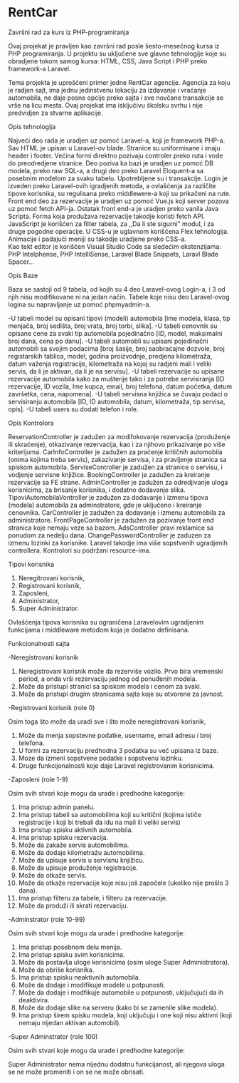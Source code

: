 # RentCar
 Završni rad za kurs iz PHP-programiranja

 Ovaj projekat je pravljen kao završni rad posle šesto-mesečnog kursa iz PHP programiranja. U projektu su uključene sve glavne tehnologije koje su obradjene tokom samog kursa: HTML, CSS, Java Script i PHP preko framework-a Laravel. 

 Tema projekta je uprošćeni primer jedne RentCar agencije. Agencija za koju je radjen sajt, ima jednu jedinstvenu lokaciju za izdavanje i vraćanje automobila, ne daje posne opcije preko sajta i sve novčane transakcije se vrše na licu mesta. Ovaj projekat ima isključivu školsku svrhu i nije predvidjen za stvarne aplikacije. 

Opis tehnologija

Najveći deo rada je uradjen uz pomoć Laravel-a, koji je framework PHP-a. Sav HTML je upisan u Laravel-ov blade. Stranice su uniformisane i imaju header i footer. Većina formi direktno pozivaju controler preko ruta i vode do preodredjene stranice. Deo poziva ka bazi je uradjen uz pomoć DB modela, preko raw SQL-a, a drugi deo preko Laravel Eloquent-a sa posebnim modelom za svaku tabelu. Upotrebljene su i transakcije. Login je izveden preko Laravel-ovih igradjenih metoda, a ovlašćenja za različite tipove korisnika, su regulisana preko middlewere-a koji su prikačeni na rute. 
Front end deo za rezervacije je uradjen uz pomoć Vue.js koji server pozova uz pomoć fetch API-ja. Ostatak front end-a je uradjen preko vanila Java Scripta. Forma koja produžava rezervacije takodje koristi fetch API. JavaScript je korišćen za filter tabela, za ,,Da li ste sigurni" modul, i za druge pogodne operacije. U CSS-u je uglavnom korišćena Flex tehnologija. Animacije i padajući meniji su takodje uradjene preko CSS-a.  
Kao tekt editor je korišćen Visual Studio Code sa sledećim ekstenzijama: PHP Intelphense, PHP IntelliSense, Laravel Blade Snippets, Laravl Blade Spacer...

Opis Baze

Baza se sastoji od 9 tabela, od kojih su 4 deo Laravel-ovog Login-a, i 3 od njih nisu modifikovane ni na jedan način. Tabele koje nisu deo Laravel-ovog logina su napravljanje uz pomoć phpmyadmin-a.

-U tabeli model su opisani tipovi (modeli) automobila [ime modela, klasa, tip menjača, broj sedišta, broj vrata, broj torbi, slika].
-U tabeli cenovnik su opisane cene za svaki tip automobila pojedinačno [ID, model, maksimalni broj dana, cena po danu].
-U tabeli automobli su upisani pojedinačni automobili sa svojim podacima [broj šasije, broj saobraćajne dozvole, broj registarskih tablica, model, godina proizvodnje, predjena kilometraža, datum važenja registracije, kilometraža na kojoj su radjeni mali i veliki servis, da li je aktivan, da li je na servisu].
-U tabeli rezervacije su upisane rezervacije automobila kako za mušterije tako i za potrebe servisiranja [ID rezervacije, ID vozila, Ime kupca, email, broj telefona, datum početka, datum završetka, cena, napomena].
-U tabeli servisna knjižica se čuvaju podaci o servisiranju automobila [ID, ID automobila, datum, kilometraža, tip servisa, opis]. 
-U tabeli users su dodati telefon i role. 

Opis Kontrolora

ReservationController je zadužen za modifokovanje rezervacija (produženje ili skraćenje), otkazivanje rezervacija, kao i za njihovo prikazivanje po više kriterijuma.
CarInfoController je zadužen za praćenje kritičnih automobila (onima kojima treba servis), zakazivanje servisa, i za pravljenje stranica sa spiskom automobila.
ServiseController je zadužen za stranice o servisu, i vodjenje servisne knjižice. 
BookingController je zadužen za kreiranje rezervacije sa FE strane. 
AdminController je zadužen za odredjivanje uloga korisnicima, za brisanje korisnika, i dodatno dodavanje slika. 
TipoviAutomobilaVontroller je zadužen za dodavanje i izmenu tipova (modela) automobila za adminstratore, gde je uključeno i kreiranje cenovnika.
CarController je zadužen za dodavanje i izmenu automobila za administratore. 
FrontPageController je zadužen za pozivanje front end stranica koje nemaju veze sa bazom. 
AdsController pravi reklamice sa ponudom za nedelju dana.
ChangePasswordController je zaduzen za izmenu lozinki za korisnike. 
Laravel takodje ima više sopstvenih ugradjenih controllera. 
Kontrolori su podržani resource-ima.

Tipovi korisnika

1. Neregitrovani korisnik,
2. Registrovani korisnik,
3. Zaposleni,
4. Administrator,
5. Super Administrator. 

Ovlašćenja tipova korisnika su ograničena Laravelovim ugradjenim funkcijama i middleware metodom koja je dodatno definisana. 

Funkcionalnosti sajta

-Neregistrovani korisnik

1. Neregistrovani korisnik može da rezerviše vozilo. Prvo bira vremenski period, a onda vrši rezervaciju jednog od ponuđenih modela.
2. Može da pristupi stranici sa spiskom modela i cenom za svaki. 
3. Može da pristupi drugim stranicama sajta koje su otvorene za javnost.

-Registrovani korisnik (role 0)

Osim toga što može da uradi sve i što može neregistrovani korisnik,

1. Može da menja sopstevne podatke, username, email adresu i broj telefona. 
2. U formi za rezervaciju predhodna 3 podatka su već upisana iz baze. 
3. Moze da izmeni sopstvene podatke i sopstvenu lozinku.
4. Druge funkcijonalnosti koje daje Laravel registrovanim korisnicima. 

-Zaposleni (role 1-9)

Osim svih stvari koje mogu da urade i predhodne kategorije:

1. Ima pristup admin panelu.
2. Ima pristup tabeli sa automobilima koji su kritični (kojima ističe registracije i koji bi trebali da idu na mali ili veliki servis)
3. Ima pristup spisku aktivnih automobila.
4. Ima pristup spisku rezervacija. 
5. Može da zakaže servis automobilima.
6. Može da dodaje kilometražu automobilima. 
7. Može da upisuje servis u servisnu knjižicu.
8. Može da upisuje produženje registracije. 
9. Može da otkaže servis.
10. Može da otkaže rezervacije koje nisu još započele (ukoliko nije prošlo 3 dana).
11. Ima pristup filteru za tabele, i filteru za rezervacije. 
12. Može da produži ili skrati rezervaciju. 

-Adminstrator (role 10-99)

Osim svih stvari koje mogu da urade i predhodne kategorije:

1. Ima pristup posebnom delu menija.
2. Ima pristup spisku svim korisnicima.
3. Može da postavlja uloge korisnicima (osim uloge Super Administratora).
4. Može da obriše korisnika.
5. Ima pristup spisku neaktivnih automobila.  
6. Može da dodaje i modifikuje modele u potpunosti.
7. Može da dodaje i modfikuje automobile u potpunosti, uključujući da ih deaktivira.
8. Može da dodaje slike na serveru (kako bi se zamenile slike modela). 
9. Ima pristup širem spisku modela, koji uključuju i one koji nisu aktivni (koji nemaju nijedan aktivan automobil).

-Super Adminstrator (role 100)

Osim svih stvari koje mogu da urade i predhodne kategorije:

Super Administrator nema nijednu dodatnu funkcijanost, ali njegova uloga se ne može promeniti i on se ne može obrisati. 
